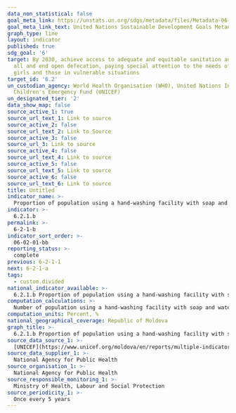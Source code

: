 ```yaml
---
data_non_statistical: false
goal_meta_link: https://unstats.un.org/sdgs/metadata/files/Metadata-06-02-01.pdf
goal_meta_link_text: United Nations Sustainable Development Goals Metadata (pdf 428kB)
graph_type: line
layout: indicator
published: true
sdg_goal: '6'
target: By 2030, achieve access to adequate and equitable sanitation and hygiene for
  all and end open defecation, paying special attention to the needs of women and
  girls and those in vulnerable situations
target_id: '6.2'
un_custodian_agency: World Health Organisation (WHO), United Nations International
  Children's Emergency Fund (UNICEF)
un_designated_tier: '2'
data_show_map: false
source_active_1: true
source_url_text_1: Link to source
source_active_2: false
source_url_text_2: Link to Source
source_active_3: false
source_url_3: Link to source
source_active_4: false
source_url_text_4: Link to source
source_active_5: false
source_url_text_5: Link to source
source_active_6: false
source_url_text_6: Link to source
title: Untitled
indicator_name: >-
  Proportion of population using a hand-washing facility with soap and water
indicator: >-
  6.2.1.b
permalink: >-
  6-2-1-b
indicator_sort_order: >-
  06-02-01-bb
reporting_status: >-
  complete
previous: 6-2-1-1
next: 6-2-1-a
tags:
  - custom.divided
national_indicator_available: >-
  6.2.1.b Proportion of population using a hand-washing facility with soap and water
computation_calculations: >-
  Number of population using a hand-washing facility with soap and water out of the total number of population*100
computation_units: Percent, %
national_geographical_coverage: Republic of Moldova
graph_title: >-
  6.2.1.b Proportion of population using a hand-washing facility with soap and water
source_data_source_1: >-
  [UNICEF](https://www.unicef.org/moldova/en/reports/multiple-indicator-cluster-survey-mics)
source_data_supplier_1: >-
  National Agency for Public Health
source_organisation_1: >-
  National Agency for Public Health
source_responsible_monitoring_1: >-
  Ministry of Health, Labour and Social Protection
source_periodicity_1: >-
  Once every 5 years
---
```

